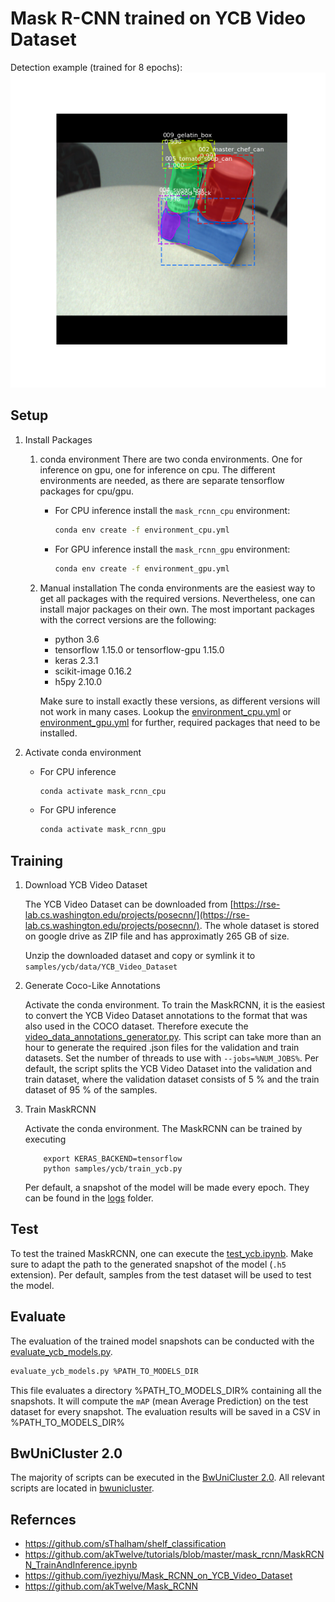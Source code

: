 Mask R-CNN trained on YCB Video Dataset
====

Detection example (trained for 8 epochs):
![](assets/img1.png)

Setup
----

1. Install Packages
    1. conda environment
        There are two conda environments.
        One for inference on gpu, one for inference on cpu.
        The different environments are needed, 
        as there are separate tensorflow packages for cpu/gpu.

        - For CPU inference install the `mask_rcnn_cpu` environment:
            ```bash
            conda env create -f environment_cpu.yml
            ```
        - For GPU inference install the `mask_rcnn_gpu` environment:
            ```bash
            conda env create -f environment_gpu.yml
            ```
    
    2. Manual installation
        The conda environments are the easiest way to get all packages with the required versions.
        Nevertheless, one can install major packages on their own.
        The most important packages with the correct versions are the following:

        - python 3.6
        - tensorflow 1.15.0 or tensorflow-gpu 1.15.0
        - keras 2.3.1
        - scikit-image 0.16.2
        - h5py 2.10.0

        Make sure to install exactly these versions, as different versions will not work in many cases.
        Lookup the [environment_cpu.yml](environment_cpu.yml) or [environment_gpu.yml](environment_gpu.yml)
        for further, required packages that need to be installed.

1. Activate conda environment

    - For CPU inference
        ```bash
        conda activate mask_rcnn_cpu
        ```
    - For GPU inference
        ```bash
        conda activate mask_rcnn_gpu
        ```

Training
---

1. Download YCB Video Dataset

    The YCB Video Dataset can be downloaded from [https://rse-lab.cs.washington.edu/projects/posecnn/](https://rse-lab.cs.washington.edu/projects/posecnn/).
    The whole dataset is stored on google drive as ZIP file and has approximatly 265 GB of size.

    Unzip the downloaded dataset and copy or symlink it to `samples/ycb/data/YCB_Video_Dataset`

1. Generate Coco-Like Annotations

    Activate the conda environment.
    To train the MaskRCNN, it is the easiest to convert the YCB Video Dataset annotations
    to the format that was also used in the COCO dataset.
    Therefore execute the [video_data_annotations_generator.py](samples/ycb/video_data_annotations_generator.py).
    This script can take more than an hour to generate the required .json files for the validation and train datasets.
    Set the number of threads to use with `--jobs=%NUM_JOBS%`.
    Per default, the script splits the YCB Video Dataset into the validation and train dataset,
    where the validation dataset consists of 5 % and the train dataset of 95 % of the samples.

1. Train MaskRCNN

    Activate the conda environment.
    The MaskRCNN can be trained by executing
    ```commandline
        export KERAS_BACKEND=tensorflow
        python samples/ycb/train_ycb.py
    ```
    Per default, a snapshot of the model will be made every epoch.
    They can be found in the [logs](samples/ycb/logs) folder.

Test
----

To test the trained MaskRCNN, one can execute the [test_ycb.ipynb](samples/ycb/test_ycb.ipynb).
Make sure to adapt the path to the generated snapshot of the model (`.h5` extension).
Per default, samples from the test dataset will be used to test the model.

Evaluate
----

The evaluation of the trained model snapshots can be conducted with the [evaluate_ycb_models.py](samples/ycb/evaluate_ycb_models.py). 
```bash
evaluate_ycb_models.py %PATH_TO_MODELS_DIR
```

This file evaluates a directory %PATH_TO_MODELS_DIR% containing all the snapshots. 
It will compute the `mAP` (mean Average Prediction) on the test dataset for every snapshot.
The evaluation results will be saved in a CSV in %PATH_TO_MODELS_DIR%

BwUniCluster 2.0
----

The majority of scripts can be executed in the [BwUniCluster 2.0](https://wiki.bwhpc.de/e/Main_Page).
All relevant scripts are located in [bwunicluster](bwunicluster).


Refernces
-----
- https://github.com/sThalham/shelf_classification 
- https://github.com/akTwelve/tutorials/blob/master/mask_rcnn/MaskRCNN_TrainAndInference.ipynb 
- https://github.com/iyezhiyu/Mask_RCNN_on_YCB_Video_Dataset 
- https://github.com/akTwelve/Mask_RCNN
